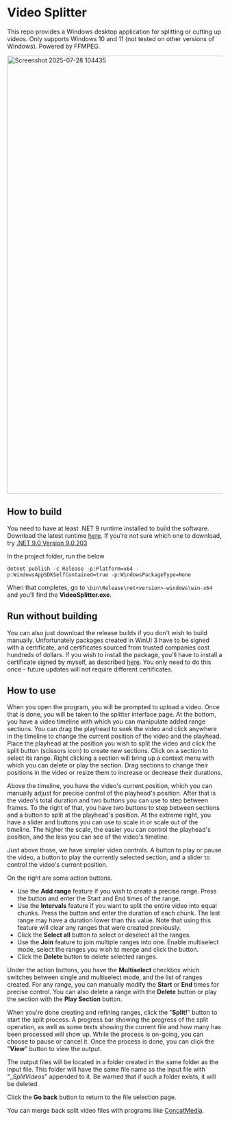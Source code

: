 # Video Splitter
This repo provides a Windows desktop application for splitting or cutting up videos. Only supports Windows 10 and 11 (not tested on other versions of Windows). Powered by FFMPEG.

<img width="1791" height="1023" alt="Screenshot 2025-07-28 104435" src="https://github.com/user-attachments/assets/50673a4b-dd0a-4551-ac4a-bc13a9d59c06" />

## How to build
You need to have at least .NET 9 runtime installed to build the software. Download the latest runtime [here](https://dotnet.microsoft.com/en-us/download). If you're not sure which one to download, try [.NET 9.0 Version 9.0.203](https://dotnet.microsoft.com/en-us/download/dotnet/thank-you/sdk-9.0.203-windows-x64-installer)

In the project folder, run the below
```
dotnet publish -c Release -p:Platform=x64 -p:WindowsAppSDKSelfContained=true -p:WindowsPackageType=None
```
When that completes, go to `\bin\Release\net<version>-windows\win-x64` and you'll find the **VideoSplitter.exe**.

## Run without building
You can also just download the release builds if you don't wish to build manually. Unfortunately packages created in WinUI 3 have to be signed with a certificate, and certificates sourced from trusted companies cost hundreds of dollars. If you wish to install the package, you'll have to install a certificate signed by myself, as described [here](https://github.com/PeteJobi/VideoSplitter/releases/tag/cert). You only need to do this once - future updates will not require different certificates.

## How to use
When you open the program, you will be prompted to upload a video. Once that is done, you will be taken to the splitter interface page. At the bottom, you have a video timeline with which you can manipulate added range sections. You can drag the playhead to seek the video and click anywhere in the timeline to change the current position of the video and the playhead. 
Place the playhead at the position you wish to split the video and click the split button (scissors icon) to create new sections. Click on a section to select its range. Right clicking a section will bring up a context menu with which you can delete or play the section. Drag sections to change their positions in the video or resize them to increase or decrease their durations.

Above the timeline, you have the video's current position, which you can manually adjust for precise control of the playhead's position. After that is the video's total duration and two buttons you can use to step between frames. To the right of that, you have two buttons to step between sections and a button to split at the playhead's position. At the extreme right, you have a slider and buttons you can use to scale in or scale out of the timeline. The higher the scale, the easier you can control the playhead's position, and the less you can see of the video's timeline.

Just above those, we have simpler video controls. A button to play or pause the video, a button to play the currently selected section, and a slider to control the video's current position.

On the right are some action buttons. 
- Use the **Add range** feature if you wish to create a precise range. Press the button and enter the Start and End times of the range.
- Use the **Intervals** feature if you want to split the entire video into equal chunks. Press the button and enter the duration of each chunk. The last range may have a duration lower than this value. Note that using this feature will clear any ranges that were created previously.
- Click the **Select all** button to select or deselect all the ranges.
- Use the **Join** feature to join multiple ranges into one. Enable multiselect mode, select the ranges you wish to merge and click the button.
- Click the **Delete** button to delete selected ranges.

Under the action buttons, you have the **Multiselect** checkbox which switches between single and multiselect mode, and the list of ranges created. For any range, you can manually modify the **Start** or **End** times for precise control. You can also delete a range with the **Delete** button or play the section with the **Play Section** button.

When you're done creating and refining ranges, click the "**Split!**" button to start the split process. A progress bar showing the progress of the split operation, as well as some texts showing the current file and how many has been processed will show up. While the process is on-going, you can choose to pause or cancel it. Once the process is done, you can click the "**View**" button to view the output.

The output files will be located in a folder created in the same folder as the input file. This folder will have the same file name as the input file with "__SplitVideos_" appended to it. Be warned that if such a folder exists, it will be deleted.

Click the **Go back** button to return to the file selection page.

You can merge back split video files with programs like [ConcatMedia](https://github.com/PeteJobi/ConcatMedia).
